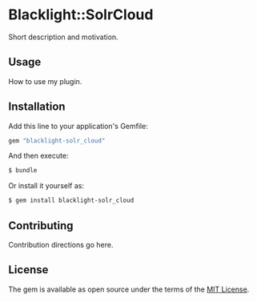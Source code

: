# Blacklight::SolrCloud
Short description and motivation.

## Usage
How to use my plugin.

## Installation
Add this line to your application's Gemfile:

```ruby
gem "blacklight-solr_cloud"
```

And then execute:
```bash
$ bundle
```

Or install it yourself as:
```bash
$ gem install blacklight-solr_cloud
```

## Contributing
Contribution directions go here.

## License
The gem is available as open source under the terms of the [MIT License](https://opensource.org/licenses/MIT).
